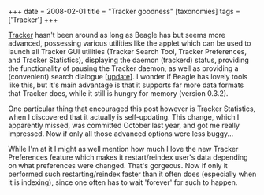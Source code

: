 +++
date = 2008-02-01
title = "Tracker goodness"
[taxonomies]
tags = ['Tracker']
+++

[Tracker] hasn't been around as long as Beagle has but seems more
advanced, possessing various utilities like the applet which can be used
to launch all Tracker GUI utilities (Tracker Search Tool, Tracker
Preferences, and Tracker Statistics), displaying the daemon (trackerd)
status, providing the functionality of pausing the Tracker daemon, as
well as providing a (convenient) search dialogue [[update]]. I wonder
if Beagle has lovely tools like this, but it's main advantage is that
it supports far more data formats that Tracker does, while it still is
hungry for memory (version 0.3.2).

One particular thing that encouraged this post however is Tracker
Statistics, when I discovered that it actually is self-updating. This
change, which I apparently missed, was committed October last year, and
got me really impressed. Now if only all those advanced options were
less buggy...

While I'm at it I might as well mention how much I love the new Tracker
Preferences feature which makes it restart/reindex user's data
depending on what preferences were changed. That's gorgeous. Now if
only it performed such restarting/reindex faster than it often does
(especially when it is indexing), since one often has to wait
'forever' for such to happen.

  [Tracker]: http://projects.gnome.org/tracker/
  [update]: @/more-tracker-goodness.md
